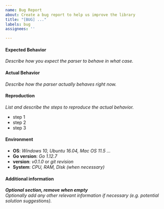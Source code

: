 ```yaml
---
name: Bug Report
about: Create a bug report to help us improve the library
title: "[BUG] ..."
labels: bug
assignees: ''

---
```


#### Expected Behavior
_Describe how you expect the parser to behave in what case._

#### Actual Behavior
_Describe how the parser actually behaves right now._

#### Reproduction
_List and describe the steps to reproduce the actual behavior._
- step 1
- step 2
- step 3

#### Environment
 - **OS**: _Windows 10, Ubuntu 16.04, Mac OS 11.5 ..._
 - **Go version**: _Go 1.12.7_
 - **version**: _v0.1.0_ or _git revision_
 - **System**: _CPU, RAM, Disk (when necessary)_

#### Additional information
_**Optional section, remove when empty**_<br>
_Optionally add any other relevant information if necessary (e.g. potential solution suggestions)._
